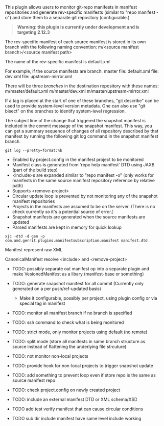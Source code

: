 This plugin allows users to monitor git-repo manifests in manifest repositories
and generate rev-specific manifests (similar to "repo manifest -o") and store
them to a separate git repository (configurable.)

> **Warning: this plugin is currently under development and is targeting 2.12.3**

The rev-specific manifest of each source manifest is stored in its own branch
with the following naming convention:
m/\<source manifest branch\>/\<source manifest path\>

The name of the rev-specific manifest is default.xml

For example, if the source manifests are
branch: master
file: default.xml
file: dev.xml
file: upstream-mirror.xml

There will be three *branches* in the destination repository with these names:
m/master/default.xml
m/master/dev.xml
m/master/upstream-mirror.xml

If a tag is placed at the start of one of these branches, "git describe" can be
used to provide system-level version metadata.  One can also use "git bisect" on
the branches to identify system-level regression.

The subject line of the change that triggered the snapshot manifest is included
in the commit message of the snapshot manifest.  This way, you can get a summary
sequence of changes of all repository described by that manifest by running the
following git log command in the snapshot manifest branch:

```
git log --pretty=format:%b
```

* Enabled by project.config in the manifest project to be monitored
* Manifest class is generated from 'repo help manifest' DTD using JAXB
(part of the build step)
* \<include\>s are expanded similar to "repo manifest -o" (only works for
manifests in the same source manifest repository reference by relative path)
* Supports \<remove-project\>
* Circular update loop is prevented by not monitoring any of the snapshot
manifest repositories
* Projects in the manifests are assumed to be on the server.  (There is no check
currently so it's a potential source of error.)
* Snapshot manifests are generated when the source manifests are updated
* Parsed manifests are kept in memory for quick lookup


```
xjc -dtd -d gen -p com.amd.gerrit.plugins.manifestsubscription.manifest manifest.dtd
```

Manifest represent raw XML

CanonicalManifest resolve \<include\> and \<remove-project\>

* TODO: possibly separate out manifest op into a separate plugin and make VesionedManifest as a libary (manifest-base or something)
* TODO: generate snapshot manifest for all commit (Currently only generated on a per push/ref-updated basis)
  * Make it configurable, possibly per project, using plugin config or via special tag in manifest
* TODO: monitor all manifest branch if no branch is specified
* TODO: ssh command to check what is being monitored
* TODO: strict mode, only monitor projects using default (no remote)
* TODO: split mode (store all manifests in same branch structure as source instead of flattening the underlying file strcuture)
* TODO: not monitor non-local projects
* TODO: provide hook for non-local projects to trigger snapshot update

* TODO: add something to prevent loop even if store repo is the same as source
manifest repo

* TODO: check project.config on newly created project

* TODO: include an external manifest DTD or XML schema/XSD
* TODO add test verify manifest that can cause circular conditions
* TODO sub dir include manifest have same level include working


